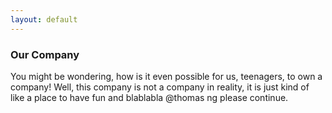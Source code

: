 ```yaml
---
layout: default
---
```


### Our Company
 
  You might be wondering, how is it even possible for us, teenagers, to own a company! Well, this company is not a company in reality, it is just kind of like a place to have fun and blablabla @thomas ng please continue.
